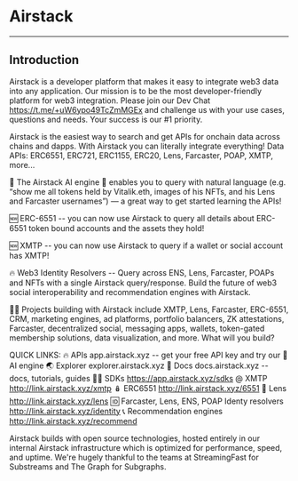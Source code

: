 # Airstack

****

## Introduction

Airstack is a developer platform that makes it easy to integrate web3 data into any application. Our mission is to be the most developer-friendly platform for web3 integration. Please join our Dev Chat https://t.me/+uW6ypo49TcZmMGEx and challenge us with your use cases, questions and needs. Your success is our #1 priority.

Airstack is the easiest way to search and get APIs for onchain data across chains and dapps.
With Airstack you can literally integrate everything! Data APIs: ERC6551, ERC721, ERC1155, ERC20, Lens, Farcaster, POAP, XMTP, more...

🤖 The Airstack AI engine 🤖 enables you to query with natural language (e.g. “show me all tokens held by Vitalik.eth, images of his NFTs, and his Lens and Farcaster usernames”) — a great way to get started learning the APIs!

🆕 ERC-6551 -- you can now use Airstack to query all details about ERC-6551 token bound accounts and the assets they hold!

🆕 XMTP -- you can now use Airstack to query if a wallet or social account has XMTP!

🔥 Web3 Identity Resolvers -- Query across ENS, Lens, Farcaster, POAPs and NFTs with a single Airstack query/response. Build the future of web3 social interoperability and recommendation engines with Airstack.

👩‍💻 Projects building with Airstack include XMTP, Lens, Farcaster, ERC-6551, CRM, marketing engines, ad platforms, portfolio balancers, ZK attestations, Farcaster, decentralized social, messaging apps, wallets, token-gated membership solutions, data visualization, and more. What will you build?

QUICK LINKS:
🔥 APIs app.airstack.xyz -- get your free API key and try our 🤖 AI engine
🌏 Explorer explorer.airstack.xyz
📑 Docs docs.airstack.xyz -- docs, tutorials, guides
👨‍💻 SDKs https://app.airstack.xyz/sdks
@  XMTP http://link.airstack.xyz/xmtp
🪆 ERC6551 http://link.airstack.xyz/6551
🌱 Lens http://link.airstack.xyz/lens
🆔 Farcaster, Lens, ENS, POAP Identy resolvers http://link.airstack.xyz/identity 
📞 Recommendation engines http://link.airstack.xyz/recommend

Airstack builds with open source technologies, hosted entirely in our internal Airstack infrastructure which is optimized for performance, speed, and uptime. We're hugely thankful to the teams at StreamingFast for Substreams and The Graph for Subgraphs. 
